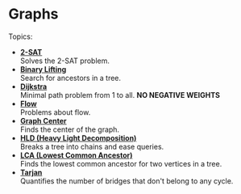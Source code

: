 # Graphs
Topics:
* [**2-SAT**](2-SAT)  
Solves the 2-SAT problem.
* [**Binary Lifting**](Binary%20Lifting)  
Search for ancestors in a tree.  
* [**Dijkstra**](Dijkstra)  
Minimal path problem from 1 to all. **NO NEGATIVE WEIGHTS**  
* [**Flow**](Fluxo)  
Problems about flow.  
* [**Graph Center**](Graph%20Center)  
Finds the center of the graph.  
* [**HLD (Heavy Light Decomposition)**](HLD)  
Breaks a tree into chains and ease queries.  
* [**LCA (Lowest Common Ancestor)**](LCA)  
Finds the lowest common ancestor for two vertices in a tree.  
* [**Tarjan**](Tarjan)  
Quantifies the number of bridges that don't belong to any cycle.  
